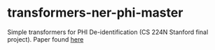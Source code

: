 # transformers-ner-phi-master
Simple transformers for PHI De-identification (CS 224N Stanford final project).
Paper found [here](https://web.stanford.edu/class/cs224n/reports/custom/report47.pdf)
